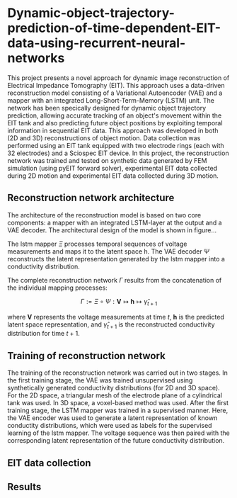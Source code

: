# Dynamic-object-trajectory-prediction-of-time-dependent-EIT-data-using-recurrent-neural-networks

This project presents a novel approach for dynamic image reconstruction of Electrical Impedance Tomography (EIT). This approach uses a data-driven reconstruction model consisting of a Variational Autoencoder (VAE) and a mapper with an integrated Long-Short-Term-Memory (LSTM) unit. The network has been specically designed for dynamic object trajectory prediction, allowing accurate tracking of an object's movement within the EIT tank and also predicting future object positions by exploiting temporal information in sequential EIT data. This approach was developed in both (2D and 3D) reconstructions of object motion. Data collection was performed using an EIT tank equipped with two electrode rings (each with 32 electrodes) and a Sciospec EIT device. In this project, the reconstruction network was trained and tested on synthetic data generated by FEM simulation (using pyEIT forward solver), experimental EIT data collected during 2D motion and experimental EIT data collected during 3D motion.

## Reconstruction network architecture

The architecture of the reconstruction model is based on two core components: a mapper with an integrated LSTM-layer at the output and a VAE decoder. The architectural design of the model is shown in figure...

The lstm mapper $\Xi$ processes temporal sequences of voltage measurements and maps it to the latent space h.
The VAE decoder $\Psi$ reconstructs the latent representation generated by the lstm mapper into a conductivity distribution.

The complete reconstruction network $\Gamma$ results from the concatenation of the individual mapping processes:

$$
\Gamma := \Xi \circ \Psi : \mathbf{V} \mapsto \mathbf{h} \mapsto \hat{\gamma}_{t+1}
$$

where $\mathbf{V}$ represents the voltage measurements at time $t$, $\mathbf{h}$ is the predicted latent space representation, and $\hat{\gamma}_{t+1}$ is the reconstructed conductivity distribution for time $t+1$.

## Training of reconstruction network

The training of the reconstruction network was carried out in two stages. In the first training stage, the VAE was trained unsupervised using synthetically generated conductivity distributions (for 2D and 3D space).
For the 2D space, a triangular mesh of the electrode plane of a cylindrical tank was used. In 3D space, a voxel-based method was used.
After the first training stage, the LSTM mapper was trained in a supervised manner. Here, the VAE encoder was used to generate a latent representation of known conductity distributions, which were used as labels for the supervised learning of the lstm mapper. The voltage sequence was then paired with the corresponding latent representation of the future conductivity distribution. 

## EIT data collection

## Results 
